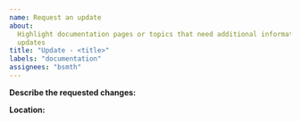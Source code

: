 ```yaml
---
name: Request an update
about:
  Highlight documentation pages or topics that need additional information or
  updates
title: "Update - <title>"
labels: "documentation"
assignees: "bsmth"
---
```


<!--

Hi 👋, thank you for submitting a change request to QuestDB!

Don't forget to add more details to the title that describes the issue

-->

**Describe the requested changes:**

**Location:**

<!-- Which pages need to contain these changes? -->

